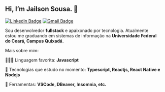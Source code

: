 ## Hi, I’m Jailson Sousa. 👋

[![Linkedin Badge](https://img.shields.io/badge/-LinkedIn-blue?style=flat-square&logo=Linkedin&logoColor=white&link=https://www.linkedin.com/in/jailson-sousa-aa41bb198/)](https://www.linkedin.com/in/jailson-sousa-aa41bb198/)
[![Gmail Badge](https://img.shields.io/badge/-Gmail-c14438?style=flat-square&logo=Gmail&logoColor=white&link=mailto:jailsonsousa11@gmail.com)](mailto:jailsonsousa11@gmail.com)

Sou desenvolvedor <strong>fullstack</strong> e apaixonado por tecnologia. Atualmente estou me graduando em sistemas de informação na <strong>Universidade Federal do Ceará, Campus Quixadá.</strong>

Mais sobre mim:

<p align="left">
  🧑🏽‍💻  Linguagem favorita: <strong>Javascript</strong>
</p>

<p align="left">
  🎯  Tecnologias que estudo no momento: <strong>Typescript, Reactjs, React Native e Nodejs</strong>
</p>

<p align="left">
  💼  Ferramentas: <strong>VSCode, DBeaver, Insomnia, etc.</strong>
</p>


